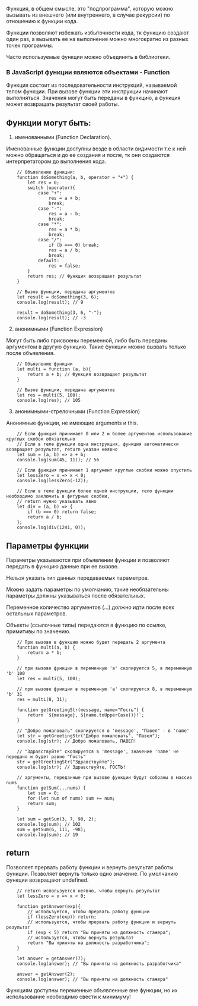 Функция, в общем смысле, это "подпрограмма", которую можно вызывать из внешнего (или внутреннего, в случае рекурсии) по отношению к функции кода.

Функции позволяют избежать избыточности кода, тк функцию создают один раз, а вызывать ее на выполнение можно многократно из разных точек программы.

Часто используемые функции можно объединять в библиотеки.

### В JavaScript функции являются объектами - Function

Функция состоит из последовательности инструкций, называемой телом функции.
При вызове функции эти инструкции начинают выполняться.
Значения могут быть переданы в функцию, а функция может возвращать результат своей работы.

## Функции могут быть:
1. именованными (Function Declaration).

Именованные функции доступны везде в области видимости т.е к ней можно обращаться и до ее создания и после, тк они создаются интерпретатором до выполнения кода.
        
        // Объявление функции:
        function doSomething(a, b, operator = "+") {
            let res = 0;
            switch (operator){
                case "+":
                    res = a + b;
                    break;
                case "-":
                    res = a - b;
                    break;
                case "*":
                    res = a * b;
                    break;
                case "/":
                    if (b === 0) break;
                    res = a / b;
                    break;
                default:
                    res = false;
            }
            return res; // Функция возвращает результат
        }

        // Вызов функции, передача аргументов
        let result = doSomething(3, 6);
        console.log(result); // 9

        result = doSomething(3, 6, "-");
        console.log(result); // -3

   
2. анонимными (Function Expression)

Могут быть либо присвоены переменной, либо быть переданы аргументом в другую функцию.
Такие функции можно вызвать только после объявления.

        // Объявление функции
        let multi = function (a, b){
            return a + b; // Функция возвращает результат
        }

        // Вызов функции, передача аргументов
        let res = multi(5, 100);
        console.log(res); // 105

3. анонимными-стрелочными (Function Expression)

Анонимные функции, не имеющие arguments и this.

        // Если функция принимает 0 или 2 и более аргументов использование круглых скобок обязательно
        // Если в теле функции одна инструкция, функция автоматически возвращает результат, return указан неявно
        let sum = (a, b) => a + b;
        console.log(sum(45, 11)); // 56
        
        // Если функция принимает 1 аргумент круглые скобки можно опустить
        let lessZero = x => x < 0;
        console.log(lessZero(-12));
        
        // Если в теле функции более одной инструкции, тело функции необходимо заключить в фигурные скобки,
        // return нужно указывать явно
        let div = (a, b) => {
            if (b === 0) return false;
            return a / b;
        };
        console.log(div(1241, 0));
             
## Параметры функции
Параметры указываются при объявлении функции и позволяют передать в функцию данные при ее вызове.

Нельзя указать тип данных передаваемых параметров. 

Можно задать параметры по умолчанию, такие необязательны параметры должны указываться после обязательных.

Переменное количество аргументов (...) должно идти после всех остальных параметров.

Объекты (ссылочные типы) передаются в функцию по ссылке, примитивы по значению.

        // При вызове в функцию можно будет передать 2 аргумента
        function multi(a, b) {
            return a * b;
        }
        
        // при вызове функции в переменную 'a' скопируется 5, в переменную 'b' 100
        let res = multi(5, 100);

        // при вызове функции в переменную 'a' скопируется 8, в переменную 'b' 31
        res = multi(8, 31);

        function getGreetingStr(message, name="Гость") {
            return `${message}, ${name.toUpperCase()}!`;
        }
        
        // "Добро пожаловать" скопируется в 'message', "Павел" - в 'name'
        let str = getGreetingStr("Добро пожаловать", "Павел");
        console.log(str); // Добро пожаловать, ПАВЕЛ!
        
        // "Здравствуйте" скопируется в 'message', значение 'name' не передано и будет равно "Гость"
        str = getGreetingStr("Здравствуйте");
        console.log(str); // Здравствуйте, ГОСТЬ!

        // аргументы, переданные при вызове функции будут собраны в массив nums
        function getSum(...nums) {
            let sum = 0;
            for (let num of nums) sum += num;
            return sum;
        }
        
        let sum = getSum(3, 7, 90, 2);
        console.log(sum); // 102
        sum = getSum(6, 111, -98);
        console.log(sum); // 19    

## return

Позволяет прервать работу функции и вернуть результат работы функции. Позволяет вернуть только одно значение. По умолчанию функции возвращают undefined.

        // return используется неявно, чтобы вернуть результат
        let lessZero = x => x < 0;
        
        function getAnswer(exp){
            // используется, чтобы прервать работу функции
            if (lessZero(exp)) return;
            // используется, чтобы прервать работу функции и вернуть результат
            if (exp < 5) return "Вы приняты на должность стажера";
            // используется, чтобы вернуть результат
            return "Вы приняты на должность разработчика";
        }
        
        let answer = getAnswer(7);
        console.log(answer); // "Вы приняты на должность разработчика"
        
        answer = getAnswer(2);
        console.log(answer); // "Вы приняты на должность стажера"    

Функциям доступны переменные объявленные вне функции, но их использование необходимо свести к минимуму!
